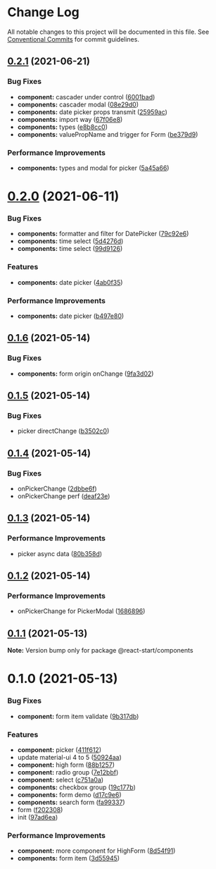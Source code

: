 # Change Log

All notable changes to this project will be documented in this file.
See [Conventional Commits](https://conventionalcommits.org) for commit guidelines.

## [0.2.1](https://github.com/zxeryu/react-start/compare/@react-start/components@0.2.0...@react-start/components@0.2.1) (2021-06-21)

### Bug Fixes

- **component:** cascader under control ([6001bad](https://github.com/zxeryu/react-start/commit/6001bada9ecf50cc68eaa8ce9c7ac316b94abd76))
- **components:** cascader modal ([08e29d0](https://github.com/zxeryu/react-start/commit/08e29d0b5a8334f71864ffccfff050cbc975425d))
- **components:** date picker props transmit ([25959ac](https://github.com/zxeryu/react-start/commit/25959aca49e3b5b219896b91311a197962b9e321))
- **components:** import way ([67f06e8](https://github.com/zxeryu/react-start/commit/67f06e85c7de27a653ae8c2f32801f3be822359b))
- **components:** types ([e8b8cc0](https://github.com/zxeryu/react-start/commit/e8b8cc01df09269a4ad2939d80207bb37171b81b))
- **components:** valuePropName and trigger for Form ([be379d9](https://github.com/zxeryu/react-start/commit/be379d9948753b571e2ef733ad68520300a572e6))

### Performance Improvements

- **components:** types and modal for picker ([5a45a66](https://github.com/zxeryu/react-start/commit/5a45a66d5836cf7951196ecc7d1c442557cc6c8a))

# [0.2.0](https://github.com/zxeryu/react-start/compare/@react-start/components@0.1.6...@react-start/components@0.2.0) (2021-06-11)

### Bug Fixes

- **components:** formatter and filter for DatePicker ([79c92e6](https://github.com/zxeryu/react-start/commit/79c92e6574f65ed2bc78b135a0346fb31e4f73b3))
- **components:** time select ([5d4276d](https://github.com/zxeryu/react-start/commit/5d4276d8b870de4215e77b9ec202d7570073b44a))
- **components:** time select ([99d9126](https://github.com/zxeryu/react-start/commit/99d912616e00154e15d2fa2b6d47efa2ce2ac58c))

### Features

- **components:** date picker ([4ab0f35](https://github.com/zxeryu/react-start/commit/4ab0f355658385c2386145211461fdc097715aae))

### Performance Improvements

- **components:** date picker ([b497e80](https://github.com/zxeryu/react-start/commit/b497e8080fd984ee82d1c09d36f509f61d7d743f))

## [0.1.6](https://github.com/zxeryu/react-start/compare/@react-start/components@0.1.5...@react-start/components@0.1.6) (2021-05-14)

### Bug Fixes

- **components:** form origin onChange ([9fa3d02](https://github.com/zxeryu/react-start/commit/9fa3d02a10c03fa7aba6dcaa23b22f75f6ed399d))

## [0.1.5](https://github.com/zxeryu/react-start/compare/@react-start/components@0.1.4...@react-start/components@0.1.5) (2021-05-14)

### Bug Fixes

- picker directChange ([b3502c0](https://github.com/zxeryu/react-start/commit/b3502c07576527fd8c45ebe63b24a8193ee4a83e))

## [0.1.4](https://github.com/zxeryu/react-start/compare/@react-start/components@0.1.3...@react-start/components@0.1.4) (2021-05-14)

### Bug Fixes

- onPickerChange ([2dbbe6f](https://github.com/zxeryu/react-start/commit/2dbbe6f1dff71e8c33740e052df01de88add69ef))
- onPickerChange perf ([deaf23e](https://github.com/zxeryu/react-start/commit/deaf23e9561d87dcc6902c35b57195888c77a532))

## [0.1.3](https://github.com/zxeryu/react-start/compare/@react-start/components@0.1.2...@react-start/components@0.1.3) (2021-05-14)

### Performance Improvements

- picker async data ([80b358d](https://github.com/zxeryu/react-start/commit/80b358dc6883d888c1614f89a3e6b5e792678463))

## [0.1.2](https://github.com/zxeryu/react-start/compare/@react-start/components@0.1.1...@react-start/components@0.1.2) (2021-05-14)

### Performance Improvements

- onPickerChange for PickerModal ([1686896](https://github.com/zxeryu/react-start/commit/1686896cbe9c9c49c357a34dc939d4d529f12d6c))

## [0.1.1](https://github.com/zxeryu/react-start/compare/@react-start/components@0.1.0...@react-start/components@0.1.1) (2021-05-13)

**Note:** Version bump only for package @react-start/components

# 0.1.0 (2021-05-13)

### Bug Fixes

- **component:** form item validate ([9b317db](https://github.com/zxeryu/react-start/commit/9b317db73f7f12a4e692edcb0529ee80c12dafc5))

### Features

- **component:** picker ([411f612](https://github.com/zxeryu/react-start/commit/411f6123e7e5d8b0a2472d48b2a239d215a8e35b))
- update material-ui 4 to 5 ([50924aa](https://github.com/zxeryu/react-start/commit/50924aa029277317bf8da0e25bbc8595bda51f84))
- **component:** high form ([88b1257](https://github.com/zxeryu/react-start/commit/88b1257f49dc05f9eee9b72cc08afc5b60d60de1))
- **component:** radio group ([7e12bbf](https://github.com/zxeryu/react-start/commit/7e12bbfa0fffb6f7c009036cd6742c675bf56835))
- **component:** select ([c751a0a](https://github.com/zxeryu/react-start/commit/c751a0ae62696a3f58437183b003a778e57112f9))
- **components:** checkbox group ([19c177b](https://github.com/zxeryu/react-start/commit/19c177b488caa7bb3f3429738a6194c09a915335))
- **components:** form demo ([d17c9e6](https://github.com/zxeryu/react-start/commit/d17c9e65749c2274645464666a3556637a4c8e93))
- **components:** search form ([fa99337](https://github.com/zxeryu/react-start/commit/fa993377077f0781ecaae91f1d892b5e739c0021))
- form ([f202308](https://github.com/zxeryu/react-start/commit/f202308c94e9378c484f7e48f3f988088f27ec7c))
- init ([97ad6ea](https://github.com/zxeryu/react-start/commit/97ad6eaff6d2b6fe937cfb4914c443ab06480843))

### Performance Improvements

- **component:** more component for HighForm ([8d54f91](https://github.com/zxeryu/react-start/commit/8d54f91a4db331086db593d26facf78f035b7934))
- **components:** form item ([3d55945](https://github.com/zxeryu/react-start/commit/3d559450ed79272b22b0d426dbf20533a165ecf4))
